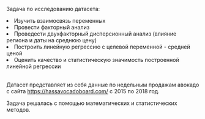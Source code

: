 Задача по исследованию датасета:
<li>Изучить взаимосвязь переменных</li>
<li>Провести факторный анализ</li>
<li>Проведести двухфакторный дисперсионный анализ (влияние региона и даты на среднюю цену)</li>
<li>Построить линейную регрессию с целевой переменной - средней ценой</li>
<li>Оценить качество и статистическую значимость построенной линейной регрессии</li></br>

Датасет представляет из себя данные по недельным продажам авокадо с сайта https://hassavocadoboard.com/ с 2015 по 2018 год.
</br>

Задача решалась с помощью математических и статистических методов.
